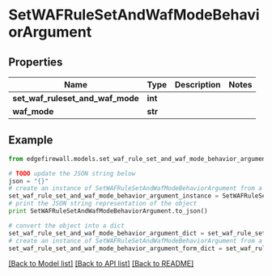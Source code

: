 # SetWAFRuleSetAndWafModeBehaviorArgument


## Properties
Name | Type | Description | Notes
------------ | ------------- | ------------- | -------------
**set_waf_ruleset_and_waf_mode** | **int** |  | 
**waf_mode** | **str** |  | 

## Example

```python
from edgefirewall.models.set_waf_rule_set_and_waf_mode_behavior_argument import SetWAFRuleSetAndWafModeBehaviorArgument

# TODO update the JSON string below
json = "{}"
# create an instance of SetWAFRuleSetAndWafModeBehaviorArgument from a JSON string
set_waf_rule_set_and_waf_mode_behavior_argument_instance = SetWAFRuleSetAndWafModeBehaviorArgument.from_json(json)
# print the JSON string representation of the object
print SetWAFRuleSetAndWafModeBehaviorArgument.to_json()

# convert the object into a dict
set_waf_rule_set_and_waf_mode_behavior_argument_dict = set_waf_rule_set_and_waf_mode_behavior_argument_instance.to_dict()
# create an instance of SetWAFRuleSetAndWafModeBehaviorArgument from a dict
set_waf_rule_set_and_waf_mode_behavior_argument_form_dict = set_waf_rule_set_and_waf_mode_behavior_argument.from_dict(set_waf_rule_set_and_waf_mode_behavior_argument_dict)
```
[[Back to Model list]](../README.md#documentation-for-models) [[Back to API list]](../README.md#documentation-for-api-endpoints) [[Back to README]](../README.md)


